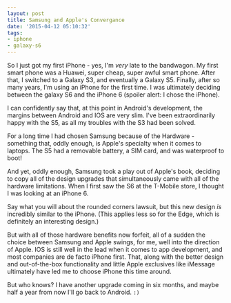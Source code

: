 ```yaml
---
layout: post
title: Samsung and Apple's Convergance
date: '2015-04-12 05:10:32'
tags:
- iphone
- galaxy-s6
---
```


So I just got my first iPhone - yes, I'm *very* late to the bandwagon. My first smart phone was a Huawei, super cheap, super awful smart phone. After that, I switched to a Galaxy S3, and eventually a Galaxy S5. Finally, after so many years, I'm using an iPhone for the first time. I was ultimately deciding between the galaxy S6 and the iPhone 6 (spoiler alert: I chose the iPhone).

I can confidently say that, at this point in Android's development, the margins between Android and IOS are very slim. I've been extraordinarily happy with the S5, as all my troubles with the S3 had been solved.

For a long time I had chosen Samsung because of the Hardware - something that, oddly enough, is Apple's specialty when it comes to laptops. The S5 had a removable battery, a SIM card, and was waterproof to boot!

And yet, oddly enough, Samsung took a play out of Apple's book, deciding to copy all of the design upgrades that simultaneously came with all of the hardware limitations. When I first saw the S6 at the T-Mobile store, I thought I was looking at an iPhone 6.

Say what you will about the rounded corners lawsuit, but this new design *is* incredibly similar to the iPhone. (This applies less so for the Edge, which is definitely an interesting design.)

But with all of those hardware benefits now forfeit, all of a sudden the choice between Samsung and Apple swings, for me, well into the direction of Apple. IOS is still well in the lead when it comes to app development, and most companies are de facto iPhone first. That, along with the better design and out-of-the-box functionality and little Apple exclusives like iMessage ultimately have led me to choose iPhone this time around.

But who knows? I have another upgrade coming in six months, and maybe half a year from now I'll go back to Android. ```:)```
